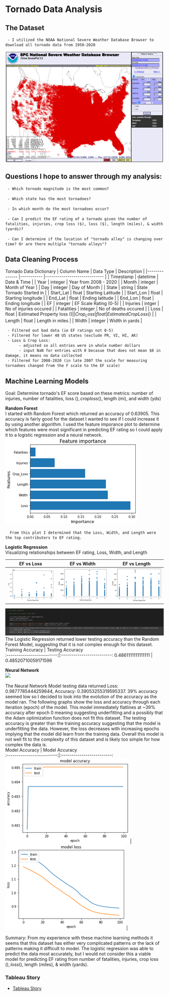 # Tornado Data Analysis

## The Dataset
     - I utilized the NOAA National Severe Weather Database Browser to download all tornado data from 1950-2020
  ![NOAA](https://github.com/nsmeltz/Portfolio/blob/fbf381a3d80497a336325ddfbe00080dadcfff01/Tornadoes%20Machine%20Learning%20&%20Analysis/Images/NOAA_SPC.png)
  
## Questions I hope to answer through my analysis:
   
     - Which tornado magnitude is the most common?

     - Which state has the most tornadoes?

     - In which month do the most tornadoes occur? 

     - Can I predict the EF rating of a tornado given the number of fatalities, injuries, crop loss ($), loss ($), length (miles), & width (yards)? 

     - Can I determine if the location of "tornado alley" is changing over time? Or are there multiple "tornado alleys"? 
     
## Data Cleaning Process

Tornado Data Dictionary
| Column Name  	| Data Type 	| Description                 	|
|--------------	|-----------	|-----------------------------	|
| Timestamp    	| datetime  	| Date & Time                 	|
| Year         	| integer   	| Year from 2008 - 2020       	|
| Month        	| integer   	| Month of Year               	|
| Day          	| integer   	| Day of Month                	|
| State        	| string    	| State Tornado Started in    	|
| Start_Lat    	| float     	| Starting Latitude           	|
| Start_Lon    	| float     	| Starting longitude          	|
| End_Lat      	| float     	| Ending latitude             	|
| End_Lon      	| float     	| Ending longitude            	|
| EF           	| integer   	| EF Scale Rating (0-5)       	|
| Injuries     	| intger    	| No of injuries occured      	|
| Fatalities   	| integer   	| No of deaths occured        	|
| Loss         	| float     	| Estimated Property loss ($) 	|
| Crop_Loss    	| float     	| Estimated Crop Loss ($)     	|
| Length       	| float     	| Length in miles             	|
| Width        	| integer   	| Width in yards              	|


     - Filtered out bad data (ie EF ratings not 0-5)
     - Filtered for lower 48 US states (exclude PR, VI, HI, AK)
     - Loss & Crop Loss: 
          - adjusted so all entries were in whole number dollars
          - input NaN for entries with 0 becasue that does not mean $0 in damage, it means no data collected
     - Filtered for 2008-2020 (in late 2007 the scale for measuring tornadoes changed from the F scale to the EF scale)



## Machine Learning Models

Goal: Determine tornado's EF score based on these metrics: number of injuries, number of fatalities, loss ($), crop loss($), length (mi), and width (yds)

**Random Forest**                                                                          
      I started with Random Forest which returned an accuracy of 0.63905. This accuracy is fairly good for the dataset I wanted to see if I could increase it by using another algorithm. I used the feature imporance plot to determine which features were most significant in predicting EF rating so I could apply it to a logistic regression and a neural network.
![Feature Importance](https://github.com/nsmeltz/Portfolio/blob/5c53bb0b4cabfb33e6458df80fb07ec0b295e9fe/Tornadoes%20Machine%20Learning%20&%20Analysis/Images/RF_FeatureImportance.png)

      From this plot I determined that the Loss, Width, and Length were the top contributers to EF rating. 
       
   

**Logistic Regression**                                                                     
   Visualizing relationships between EF rating, Loss, Width, and Length
   
  EF vs Loss          |  EF vs Width          | EF vs Length
:-------------------------:|:-------------------------:|:-------------------------:
![](https://github.com/nsmeltz/Portfolio/blob/5c53bb0b4cabfb33e6458df80fb07ec0b295e9fe/Tornadoes%20Machine%20Learning%20&%20Analysis/Images/EF_Loss.png) |  ![](https://github.com/nsmeltz/Portfolio/blob/5c53bb0b4cabfb33e6458df80fb07ec0b295e9fe/Tornadoes%20Machine%20Learning%20&%20Analysis/Images/EF_Width.png) |  ![](https://github.com/nsmeltz/Portfolio/blob/5c53bb0b4cabfb33e6458df80fb07ec0b295e9fe/Tornadoes%20Machine%20Learning%20&%20Analysis/Images/EF_Length.png)  

![](https://github.com/nsmeltz/Portfolio/blob/5c53bb0b4cabfb33e6458df80fb07ec0b295e9fe/Tornadoes%20Machine%20Learning%20&%20Analysis/Images/LogReg_accuracy.png)
The Logistic Regression returned lower testing accuracy than the Random Forest Model, suggesting that it is not complex enough for this dataset.  
Training Accuracy          |  Testing Accuracy         
:-------------------------:|:-------------------------:
0.4861111111111111     | 0.48520710059171596

**Neural Network**  
![](https://github.com/nsmeltz/Portfolio/blob/5c53bb0b4cabfb33e6458df80fb07ec0b295e9fe/Tornadoes%20Machine%20Learning%20&%20Analysis/Images/LogReg_accuracy.png/NN_model.png)

The Neural Network Model testing data returned Loss: 0.9877785444259644, Accuracy: 0.39053255319595337. 39% accuracy seemed low so I decided to look into the evolution of the accuracy as the model ran. The following graphs show the loss and accuracy through each iteration (epoch) of the model. This model immediately flatlines at ~39% accuracy after epoch 0 meaning suggesting underfitting and a possibly that the Adam optimization function does not fit this dataset. The testing accuracy is greater than the training accuracy suggesting that the model is underfitting the data. However, the loss decreases with increasing epochs implying that the model did learn from the training data. Overall this model is not well fit to the complexity of this dataset and is likely too simple for how complex the data is.  
 Model Accuracy         |   Model Accuracy  
:-------------------------:|:-------------------------:
![](https://github.com/nsmeltz/Portfolio/blob/5c53bb0b4cabfb33e6458df80fb07ec0b295e9fe/Tornadoes%20Machine%20Learning%20&%20Analysis/Images/NN_accuracy.png) |  ![](https://github.com/nsmeltz/Portfolio/blob/5c53bb0b4cabfb33e6458df80fb07ec0b295e9fe/Tornadoes%20Machine%20Learning%20&%20Analysis/Images/NN_loss.png) | 


Summary: From my experience with these machine learning methods it seems that this dataset has either very complicated patterns or the lack of patterns making it difficult to model. The logistic regression was able to predict the data most accurately, but I would not consider this a viable model for predicting EF rating from number of fatalities, injuries, crop loss ($), loss ($), length (miles), & width (yards).

### Tableau Story

  - [Tableau Story](https://public.tableau.com/views/TornadoesStory/TornadoStory?:language=en-US&publish=yes&:display_count=n&:origin=viz_share_link)
